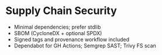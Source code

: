 
# Supply Chain Security
- Minimal dependencies; prefer stdlib
- SBOM (CycloneDX + optional SPDX)
- Signed tags and provenance workflow included
- Dependabot for GH Actions; Semgrep SAST; Trivy FS scan
